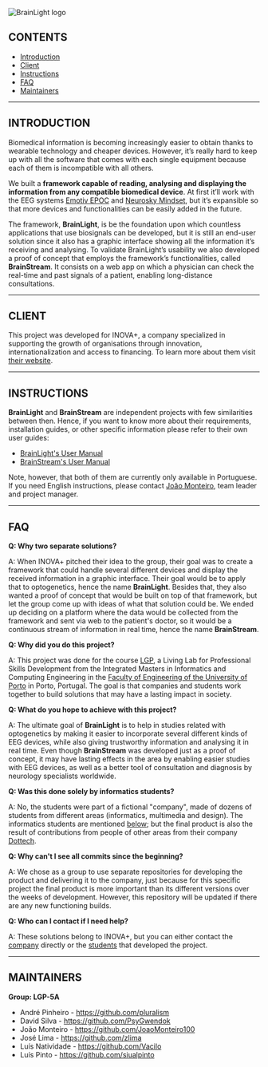 ![BrainLight logo](http://i.imgur.com/uVyWA6x.png "BrainLight")

## CONTENTS
   
 * [Introduction](##INTRODUCTION)
 * [Client](##CLIENT)
 * [Instructions](##INSTRUCTIONS)
 * [FAQ](##FAQ)
 * [Maintainers](##MAINTAINERS)

 
---
 
 
## INTRODUCTION
   
Biomedical information is becoming increasingly easier to obtain thanks to wearable technology and cheaper devices. However, it’s really hard to keep up with all the software that comes with each single equipment because each of them is incompatible with all others.

We built a **framework capable of reading, analysing and displaying the information from any compatible biomedical device**. At first it’ll work with the EEG systems [Emotiv EPOC](https://emotiv.com/epoc.php) and [Neurosky Mindset](http://neurosky.com/biosensors/eeg-sensor/biosensors/), but it’s expansible so that more devices and functionalities can be easily added in the future.

The framework, **BrainLight**, is be the foundation upon which countless applications that use biosignals can be developed, but it is still an end-user solution since it also has a graphic interface showing all the information it’s receiving and analysing. To validate BrainLight’s usability we also developed a proof of concept that employs the framework’s functionalities, called **BrainStream**. It consists on a web app on which a physician can check the real-time and past signals of a patient, enabling long-distance consultations.


---
 
 
## CLIENT

This project was developed for INOVA+, a company specialized in supporting the growth of organisations through innovation, internationalization and access to financing. To learn more about them visit [their website](http://inovamais.eu/en/).


---
 
 
## INSTRUCTIONS
   
**BrainLight** and **BrainStream** are independent projects with few similarities between then. Hence, if you want to know more about their requirements, installation guides, or other specific information please refer to their own user guides:
* [BrainLight's User Manual](BrainLight/userManual.pdf)
* [BrainStream's User Manual](BrainStream/userManual.pdf)

Note, however, that both of them are currently only available in Portuguese. If you need English instructions, please contact [João Monteiro](https://github.com/JoaoMonteiro100), team leader and project manager.


---
 
 
## FAQ
   
**Q: Why two separate solutions?**

A: When INOVA+ pitched their idea to the group, their goal was to create a framework that could handle several different devices and display the received information in a graphic interface. Their goal would be to apply that to optogenetics, hence the name **BrainLight**. Besides that, they also wanted a proof of concept that would be built on top of that framework, but let the group come up with ideas of what that solution could be. We ended up deciding on a platform where the data would be collected from the framework and sent via web to the patient's doctor, so it would be a continuous stream of information in real time, hence the name **BrainStream**.


**Q: Why did you do this project?**

A: This project was done for the course [LGP](http://lgp.fe.up.pt/), a Living Lab for Professional Skills Development from the Integrated Masters in Informatics and Computing Engineering in the [Faculty of Engineering of the University of Porto](https://sigarra.up.pt/feup/en/WEB_PAGE.INICIAL) in Porto, Portugal. The goal is that companies and students work together to build solutions that may have a lasting impact in society.


**Q: What do you hope to achieve with this project?**

A: The ultimate goal of **BrainLight** is to help in studies related with optogenetics by making it easier to incorporate several different kinds of EEG devices, while also giving trustworthy information and analysing it in real time. Even though **BrainStream** was developed just as a proof of concept, it may have lasting effects in the area by enabling easier studies with EEG devices, as well as a better tool of consultation and diagnosis by neurology specialists worldwide.


**Q: Was this done solely by informatics students?**

A: No, the students were part of a fictional "company", made of dozens of students from different areas (informatics, multimedia and design). The informatics students are mentioned [below](##MAINTAINERS); but the final product is also the result of contributions from people of other areas from their company [Dottech](http://dottech.xyz/).


**Q: Why can't I see all commits since the beginning?**

A: We chose as a group to use separate repositories for developing the product and delivering it to the company, just because for this specific project the final product is more important than its different versions over the weeks of development. However, this repository will be updated if there are any new functioning builds.


**Q: Who can I contact if I need help?**

A: These solutions belong to INOVA+, but you can either contact the [company](##CLIENT) directly or the [students](##MAINTAINERS) that developed the project.


---
 
 
## MAINTAINERS

**Group: LGP-5A**
* André Pinheiro - https://github.com/pluralism
* David Silva - https://github.com/PsyGwendok
* João Monteiro - https://github.com/JoaoMonteiro100
* José Lima - https://github.com/zlima
* Luís Natividade - https://github.com/Vacilo
* Luís Pinto - https://github.com/siualpinto